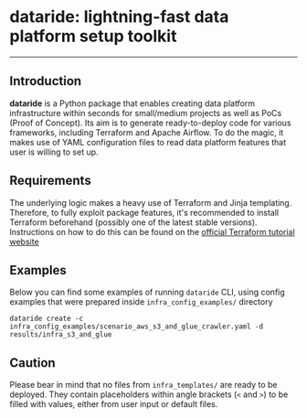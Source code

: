 
# dataride: lightning-fast data platform setup toolkit

---

## Introduction

**dataride** is a Python package that enables creating data platform infrastructure within seconds for small/medium projects as well as PoCs (Proof of Concept). Its aim is to generate ready-to-deploy code for various frameworks, including Terraform and Apache Airflow. To do the magic, it makes use of YAML configuration files to read data platform features that user is willing to set up.

## Requirements

The underlying logic makes a heavy use of Terraform and Jinja templating. Therefore, to fully exploit package features, it's recommended to install Terraform beforehand (possibly one of the latest stable versions). Instructions on how to do this can be found on the [official Terraform tutorial website](https://learn.hashicorp.com/tutorials/terraform/install-cli)

## Examples

Below you can find some examples of running `dataride` CLI, using config examples that were prepared inside `infra_config_examples/` directory

```
dataride create -c infra_config_examples/scenario_aws_s3_and_glue_crawler.yaml -d results/infra_s3_and_glue
```

## Caution

Please bear in mind that no files from `infra_templates/` are ready to be deployed. They contain placeholders within angle brackets (`<` and `>`) to be filled with values, either from user input or default files.
